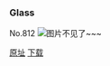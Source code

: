 ### Glass
No.812
![图片不见了~~~](https://imgs.xkcd.com/comics/glass.png)

[原址](https://xkcd.com//812) [下载](https://imgs.xkcd.com/comics/glass.png)


